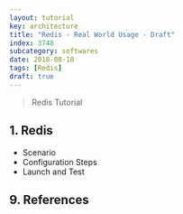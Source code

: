 ```yaml
---
layout: tutorial
key: architecture
title: "Redis - Real World Usage - Draft"
index: 3748
subcategory: softwares
date: 2018-08-10
tags: [Redis]
draft: true
---
```


> Redis Tutorial

## 1. Redis
* Scenario
* Configuration Steps
* Launch and Test


## 9. References
